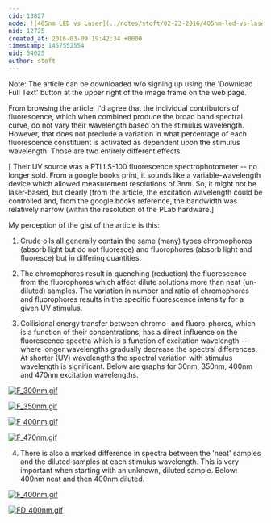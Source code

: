 ```yaml
---
cid: 13827
node: ![405nm LED vs Laser](../notes/stoft/02-23-2016/405nm-led-vs-laser)
nid: 12725
created_at: 2016-03-09 19:42:34 +0000
timestamp: 1457552554
uid: 54025
author: stoft
---
```


Note: The article can be downloaded w/o signing up using the 'Download Full Text' button at the upper right of the image frame on the web page.

From browsing the article, I'd agree that the individual contributors of fluorescence, which when combined produce the broad band spectral curve, do not vary their wavelength based on the stimulus wavelength. However, that does not preclude a variation in what percentage of each fluorescence constituent is activated as dependent upon the stimulus wavelength. Those are two entirely different effects.

[ Their UV source was a PTI LS-100 fluorescence spectrophotometer -- no longer sold. From a google books print, it sounds like a variable-wavelength device which allowed measurement resolutions of 3nm. So, it might not be laser-based, but clearly (from the article, the excitation wavelength could be controlled and, from the google books reference, the bandwidth was relatively narrow (within the resolution of the PLab hardware.]

My perception of the gist of the article is this:

1) Crude oils all generally contain the same (many) types chromophores (absorb light but do not fluoresce) and fluorophores (absorb light and fluoresce) but in differing quantities.

2) The chromophores result in quenching (reduction) the fluorescence from the fluorophores which affect dilute solutions more than neat (un-diluted) samples. The variation in number and ratio of chromophores and fluorophores results in the specific fluorescence intensity for a given UV stimulus.

3) Collisional energy transfer between chromo- and fluoro-phores, which is a function of their concentrations, has a direct influence on the fluorescence spectra which is a function of excitation wavelength -- where longer wavelengths gradually decrease the spectral differences. At shorter (UV) wavelengths the spectral variation with stimulus wavelength is significant. Below are graphs for 30nm, 350nm, 400nm and 470nm excitation wavelengths.

[![F_300nm.gif](//i.publiclab.org/system/images/photos/000/014/687/medium/F_300nm.gif)](//i.publiclab.org/system/images/photos/000/014/687/original/F_300nm.gif)

[![F_350nm.gif](//i.publiclab.org/system/images/photos/000/014/688/medium/F_350nm.gif)](//i.publiclab.org/system/images/photos/000/014/688/original/F_350nm.gif)

[![F_400nm.gif](//i.publiclab.org/system/images/photos/000/014/689/medium/F_400nm.gif)](//i.publiclab.org/system/images/photos/000/014/689/original/F_400nm.gif)

[![F_470nm.gif](//i.publiclab.org/system/images/photos/000/014/690/medium/F_470nm.gif)](//i.publiclab.org/system/images/photos/000/014/690/original/F_470nm.gif)

4) There is also a marked difference in spectra between the 'neat' samples and the diluted samples at each stimulus wavelength. This is very important when starting with an unknown, diluted sample. Below: 400nm neat and then 400nm diluted.

[![F_400nm.gif](//i.publiclab.org/system/images/photos/000/014/691/medium/F_400nm.gif)](//i.publiclab.org/system/images/photos/000/014/691/original/F_400nm.gif)

[![FD_400nm.gif](//i.publiclab.org/system/images/photos/000/014/692/medium/FD_400nm.gif)](//i.publiclab.org/system/images/photos/000/014/692/original/FD_400nm.gif)

